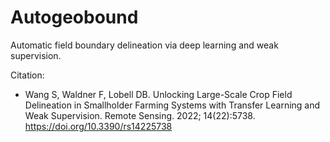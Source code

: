 # Autogeobound

Automatic field boundary delineation via deep learning and weak supervision.

Citation: 
- Wang S, Waldner F, Lobell DB. Unlocking Large-Scale Crop Field Delineation in Smallholder Farming Systems with Transfer Learning and Weak Supervision. Remote Sensing. 2022; 14(22):5738. https://doi.org/10.3390/rs14225738
